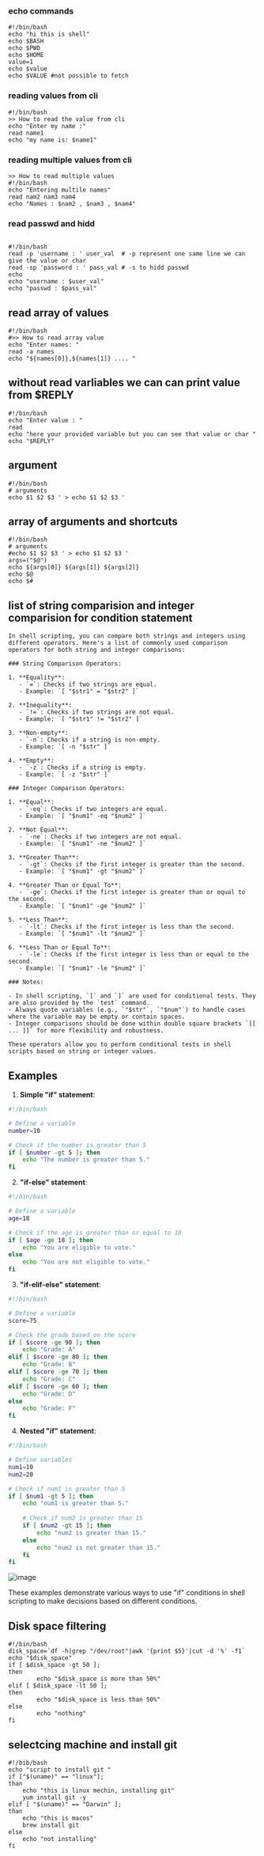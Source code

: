 ### echo commands
```
#!/bin/bash
echo "hi this is shell"
echo $BASH
echo $PWD
echo $HOME
value=1
echo $value
echo $VALUE #not possible to fetch
```
### reading values from cli 
```
#!/bin/bash
>> How to read the value from cli
echo "Enter my name :"
read name1
echo "my name is: $name1"
```
### reading multiple values from cli
```
>> How to read multiple values
#!/bin/bash
echo "Entering multile names"
read nam2 nam3 nam4
echo "Names : $nam2 , $nam3 , $nam4"
```
### read passwd and hidd
```

#!/bin/bash
read -p 'username : ' user_val  # -p represent one same line we can give the value or char
read -sp 'password : ' pass_val # -s to hidd passwd
echo
echo "username : $user_val"
echo "passwd : $pass_val"

```
## read array of values 
```
#!/bin/bash
#>> How to read array value
echo "Enter names: "
read -a names
echo "${names[0]},${names[1]} .... "

```
## without read varliables we can can print value from $REPLY 
```
#!/bin/bash
echo "Enter value : "
read
echo "here your provided variable but you can see that value or char "
echo "$REPLY"
```
## argument
```
#!/bin/bash
# arguments
echo $1 $2 $3 ' > echo $1 $2 $3 '
```
## array of arguments and shortcuts
```
#!/bin/bash
# arguments
#echo $1 $2 $3 ' > echo $1 $2 $3 '
args=("$@")
echo ${args[0]} ${args[1]} ${args[2]}
echo $@
echo $#
```
## list of string comparision and integer comparision for condition statement
```
In shell scripting, you can compare both strings and integers using different operators. Here's a list of commonly used comparison operators for both string and integer comparisons:

### String Comparison Operators:

1. **Equality**:
   - `=`: Checks if two strings are equal.
   - Example: `[ "$str1" = "$str2" ]`

2. **Inequality**:
   - `!=`: Checks if two strings are not equal.
   - Example: `[ "$str1" != "$str2" ]`

3. **Non-empty**:
   - `-n`: Checks if a string is non-empty.
   - Example: `[ -n "$str" ]`

4. **Empty**:
   - `-z`: Checks if a string is empty.
   - Example: `[ -z "$str" ]`

### Integer Comparison Operators:

1. **Equal**:
   - `-eq`: Checks if two integers are equal.
   - Example: `[ "$num1" -eq "$num2" ]`

2. **Not Equal**:
   - `-ne`: Checks if two integers are not equal.
   - Example: `[ "$num1" -ne "$num2" ]`

3. **Greater Than**:
   - `-gt`: Checks if the first integer is greater than the second.
   - Example: `[ "$num1" -gt "$num2" ]`

4. **Greater Than or Equal To**:
   - `-ge`: Checks if the first integer is greater than or equal to the second.
   - Example: `[ "$num1" -ge "$num2" ]`

5. **Less Than**:
   - `-lt`: Checks if the first integer is less than the second.
   - Example: `[ "$num1" -lt "$num2" ]`

6. **Less Than or Equal To**:
   - `-le`: Checks if the first integer is less than or equal to the second.
   - Example: `[ "$num1" -le "$num2" ]`

### Notes:

- In shell scripting, `[` and `]` are used for conditional tests. They are also provided by the `test` command.
- Always quote variables (e.g., `"$str"`, `"$num"`) to handle cases where the variable may be empty or contain spaces.
- Integer comparisons should be done within double square brackets `[[ ... ]]` for more flexibility and robustness.

These operators allow you to perform conditional tests in shell scripts based on string or integer values.
```
## Examples

1. **Simple "if" statement**:
   
```bash
#!/bin/bash

# Define a variable
number=10

# Check if the number is greater than 5
if [ $number -gt 5 ]; then
    echo "The number is greater than 5."
fi
```

2. **"if-else" statement**:

```bash
#!/bin/bash

# Define a variable
age=18

# Check if the age is greater than or equal to 18
if [ $age -ge 18 ]; then
    echo "You are eligible to vote."
else
    echo "You are not eligible to vote."
fi
```

3. **"if-elif-else" statement**:

```bash
#!/bin/bash

# Define a variable
score=75

# Check the grade based on the score
if [ $score -ge 90 ]; then
    echo "Grade: A"
elif [ $score -ge 80 ]; then
    echo "Grade: B"
elif [ $score -ge 70 ]; then
    echo "Grade: C"
elif [ $score -ge 60 ]; then
    echo "Grade: D"
else
    echo "Grade: F"
fi
```

4. **Nested "if" statement**:

```bash
#!/bin/bash

# Define variables
num1=10
num2=20

# Check if num1 is greater than 5
if [ $num1 -gt 5 ]; then
    echo "num1 is greater than 5."
    
    # Check if num2 is greater than 15
    if [ $num2 -gt 15 ]; then
        echo "num2 is greater than 15."
    else
        echo "num2 is not greater than 15."
    fi
fi
```
![image](https://github.com/vemulakonda123/GIT-Doc/assets/50296141/b9d578e5-9893-4719-90bf-60f2443cd7c9)


These examples demonstrate various ways to use "if" conditions in shell scripting to make decisions based on different conditions.


## Disk space filtering
```
#!/bin/bash
disk_space=`df -h|grep "/dev/root"|awk '{print $5}'|cut -d '%' -f1`
echo "$disk_space"
if [ $disk_space -gt 50 ];
then
        echo "$disk_space is more than 50%"
elif [ $disk_space -lt 50 ];
then
        echo "$disk_space is less than 50%"
else
        echo "nothing"
fi
```
## selectcing machine and install git 
```
#!/bib/bash
echo "script to install git "
if ["$(uname)" == "linux"];
than 
	echo "this is linux mechin, installing git"
	yum install git -y
elif [ "$(uname)" == "Darwin" ];
than
	echo "this is macos"
	brew install git
else
	echo "not installing"
fi
```

